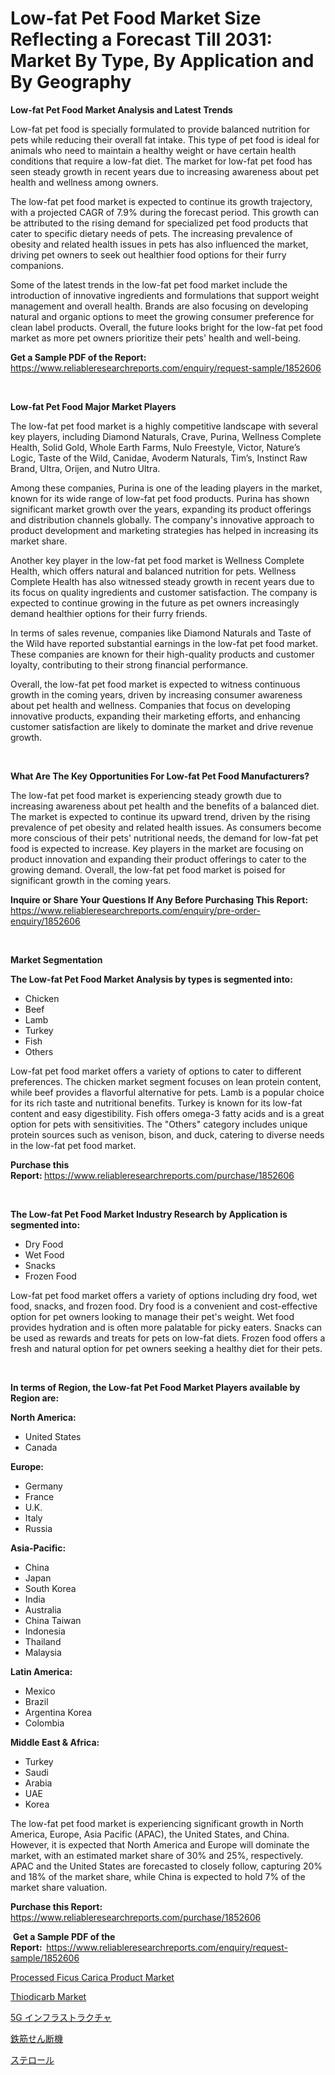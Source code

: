 <p><h1>Low-fat Pet Food Market Size Reflecting a Forecast Till 2031: Market By Type, By Application and By Geography</h1></p><p><strong>Low-fat Pet Food Market Analysis and Latest Trends</strong></p>
<p><p>Low-fat pet food is specially formulated to provide balanced nutrition for pets while reducing their overall fat intake. This type of pet food is ideal for animals who need to maintain a healthy weight or have certain health conditions that require a low-fat diet. The market for low-fat pet food has seen steady growth in recent years due to increasing awareness about pet health and wellness among owners.</p><p>The low-fat pet food market is expected to continue its growth trajectory, with a projected CAGR of 7.9% during the forecast period. This growth can be attributed to the rising demand for specialized pet food products that cater to specific dietary needs of pets. The increasing prevalence of obesity and related health issues in pets has also influenced the market, driving pet owners to seek out healthier food options for their furry companions.</p><p>Some of the latest trends in the low-fat pet food market include the introduction of innovative ingredients and formulations that support weight management and overall health. Brands are also focusing on developing natural and organic options to meet the growing consumer preference for clean label products. Overall, the future looks bright for the low-fat pet food market as more pet owners prioritize their pets' health and well-being.</p></p>
<p><strong>Get a Sample PDF of the Report:&nbsp;</strong> <a href="https://www.reliableresearchreports.com/enquiry/request-sample/1852606">https://www.reliableresearchreports.com/enquiry/request-sample/1852606</a></p>
<p>&nbsp;</p>
<p><strong>Low-fat Pet Food Major Market Players</strong></p>
<p><p>The low-fat pet food market is a highly competitive landscape with several key players, including Diamond Naturals, Crave, Purina, Wellness Complete Health, Solid Gold, Whole Earth Farms, Nulo Freestyle, Victor, Nature’s Logic, Taste of the Wild, Canidae, Avoderm Naturals, Tim’s, Instinct Raw Brand, Ultra, Orijen, and Nutro Ultra. </p><p>Among these companies, Purina is one of the leading players in the market, known for its wide range of low-fat pet food products. Purina has shown significant market growth over the years, expanding its product offerings and distribution channels globally. The company's innovative approach to product development and marketing strategies has helped in increasing its market share.</p><p>Another key player in the low-fat pet food market is Wellness Complete Health, which offers natural and balanced nutrition for pets. Wellness Complete Health has also witnessed steady growth in recent years due to its focus on quality ingredients and customer satisfaction. The company is expected to continue growing in the future as pet owners increasingly demand healthier options for their furry friends.</p><p>In terms of sales revenue, companies like Diamond Naturals and Taste of the Wild have reported substantial earnings in the low-fat pet food market. These companies are known for their high-quality products and customer loyalty, contributing to their strong financial performance.</p><p>Overall, the low-fat pet food market is expected to witness continuous growth in the coming years, driven by increasing consumer awareness about pet health and wellness. Companies that focus on developing innovative products, expanding their marketing efforts, and enhancing customer satisfaction are likely to dominate the market and drive revenue growth.</p></p>
<p>&nbsp;</p>
<p><strong>What Are The Key Opportunities For Low-fat Pet Food Manufacturers?</strong></p>
<p><p>The low-fat pet food market is experiencing steady growth due to increasing awareness about pet health and the benefits of a balanced diet. The market is expected to continue its upward trend, driven by the rising prevalence of pet obesity and related health issues. As consumers become more conscious of their pets' nutritional needs, the demand for low-fat pet food is expected to increase. Key players in the market are focusing on product innovation and expanding their product offerings to cater to the growing demand. Overall, the low-fat pet food market is poised for significant growth in the coming years.</p></p>
<p><strong>Inquire or Share Your Questions If Any Before Purchasing This Report:</strong> <a href="https://www.reliableresearchreports.com/enquiry/pre-order-enquiry/1852606">https://www.reliableresearchreports.com/enquiry/pre-order-enquiry/1852606</a></p>
<p>&nbsp;</p>
<p><strong>Market Segmentation</strong></p>
<p><strong>The Low-fat Pet Food Market Analysis by types is segmented into:</strong></p>
<p><ul><li>Chicken</li><li>Beef</li><li>Lamb</li><li>Turkey</li><li>Fish</li><li>Others</li></ul></p>
<p><p>Low-fat pet food market offers a variety of options to cater to different preferences. The chicken market segment focuses on lean protein content, while beef provides a flavorful alternative for pets. Lamb is a popular choice for its rich taste and nutritional benefits. Turkey is known for its low-fat content and easy digestibility. Fish offers omega-3 fatty acids and is a great option for pets with sensitivities. The "Others" category includes unique protein sources such as venison, bison, and duck, catering to diverse needs in the low-fat pet food market.</p></p>
<p><strong>Purchase this Report:&nbsp;</strong><a href="https://www.reliableresearchreports.com/purchase/1852606">https://www.reliableresearchreports.com/purchase/1852606</a></p>
<p>&nbsp;</p>
<p><strong>The Low-fat Pet Food Market Industry Research by Application is segmented into:</strong></p>
<p><ul><li>Dry Food</li><li>Wet Food</li><li>Snacks</li><li>Frozen Food</li></ul></p>
<p><p>Low-fat pet food market offers a variety of options including dry food, wet food, snacks, and frozen food. Dry food is a convenient and cost-effective option for pet owners looking to manage their pet's weight. Wet food provides hydration and is often more palatable for picky eaters. Snacks can be used as rewards and treats for pets on low-fat diets. Frozen food offers a fresh and natural option for pet owners seeking a healthy diet for their pets.</p></p>
<p>&nbsp;</p>
<p><strong>In terms of Region, the Low-fat Pet Food Market Players available by Region are:</strong></p>
<p>
    <p> <strong> North America: </strong>
        <ul>
            <li>United States</li>
            <li>Canada</li>
        </ul>
        </p> 
    <p> <strong> Europe: </strong>
        <ul>
            <li>Germany</li>
            <li>France</li>
            <li>U.K.</li>
            <li>Italy</li>
            <li>Russia</li>
        </ul>
        </p> 
    <p> <strong> Asia-Pacific: </strong>
        <ul>
            <li>China</li>
            <li>Japan</li>
            <li>South Korea</li>
            <li>India</li>
            <li>Australia</li>
            <li>China Taiwan</li>
            <li>Indonesia</li>
            <li>Thailand</li>
            <li>Malaysia</li>
        </ul>
        </p> 
    <p> <strong> Latin America: </strong>
        <ul>
            <li>Mexico</li>
            <li>Brazil</li>
            <li>Argentina Korea</li>
            <li>Colombia</li>
        </ul>
        </p> 
    <p> <strong> Middle East & Africa: </strong>
        <ul>
            <li>Turkey</li>
            <li>Saudi</li>
            <li>Arabia</li>
            <li>UAE</li>
            <li>Korea</li>
        </ul>
    </p>
    </p>
<p><p>The low-fat pet food market is experiencing significant growth in North America, Europe, Asia Pacific (APAC), the United States, and China. However, it is expected that North America and Europe will dominate the market, with an estimated market share of 30% and 25%, respectively. APAC and the United States are forecasted to closely follow, capturing 20% and 18% of the market share, while China is expected to hold 7% of the market share valuation.</p></p>
<p><strong>Purchase this Report: </strong><a href="https://www.reliableresearchreports.com/purchase/1852606">https://www.reliableresearchreports.com/purchase/1852606</a></p>
<p>&nbsp;<strong>Get a Sample PDF of the Report:&nbsp;&nbsp;</strong><a href="https://www.reliableresearchreports.com/enquiry/request-sample/1852606">https://www.reliableresearchreports.com/enquiry/request-sample/1852606</a></p>
<p><strong></strong></p>
<p><p><a href="https://github.com/Angelnienowdseej3e45z3p8c/Market-Research-Report-List-1/blob/main/processed-ficus-carica-product-market.md">Processed Ficus Carica Product Market</a></p><p><a href="https://issuu.com/reportprime-2/docs/thiodicarb-market-size-2030.pptx">Thiodicarb Market</a></p><p><a href="https://medium.com/@rexkhler2023/5g-%E3%82%A4%E3%83%B3%E3%83%95%E3%83%A9%E5%B8%82%E5%A0%B4%E8%AA%BF%E6%9F%BB%E3%83%AC%E3%83%9D%E3%83%BC%E3%83%88-%E3%81%9D%E3%81%AE%E6%AD%B4%E5%8F%B2%E3%81%A82024%E5%B9%B4%E3%81%8B%E3%82%892031%E5%B9%B4%E3%81%BE%E3%81%A7%E3%81%AE%E4%BA%88%E6%B8%AC-fd8e768006d1">5G インフラストラクチャ</a></p><p><a href="https://github.com/gfggqjbfys368009/Market-Research-Report-List-1/blob/main/34857397927.md">鉄筋せん断機</a></p><p><a href="https://github.com/vlcostes/Market-Research-Report-List-1/blob/main/42185697928.md">ステロール</a></p></p>
